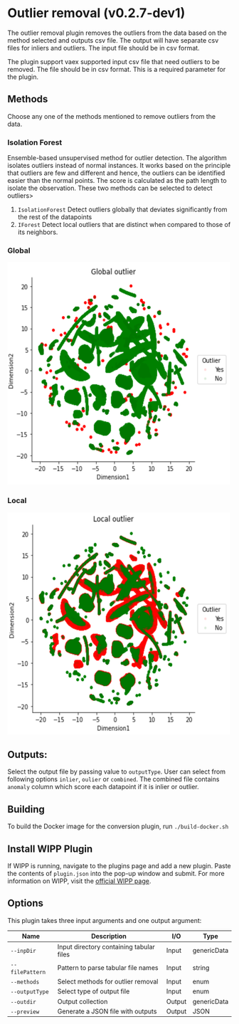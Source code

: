 ﻿# Outlier removal (v0.2.7-dev1)

The outlier removal plugin removes the outliers from the data based on the method selected and outputs csv file. The output will have separate csv files for inliers and outliers. The input file should be in csv format.

The plugin support vaex supported input csv file that need outliers to be removed. The file should be in csv format. This is a required parameter for the plugin.

## Methods

Choose any one of the methods mentioned to remove outliers from the data.

### Isolation Forest

Ensemble-based unsupervised method for outlier detection. The algorithm isolates outliers instead of normal instances. It works based on the principle that outliers are few and different and hence, the outliers can be identified easier than the normal points. The score is calculated as the path length to isolate the observation. These two methods can be selected to detect outliers>

1. `IsolationForest` Detect outliers globally that deviates significantly from the rest of the datapoints
2. `IForest` Detect local outliers that are distinct when compared to those of its neighbors.


### Global

<img src="images/Global.PNG" width="500" height="500">

### Local

<img src="images/Local.PNG" width="500" height="500">

## Outputs:

Select the output file by passing value to `outputType`. User can select from following options `inlier`, `oulier` or `combined`. The combined file contains `anomaly` column which score each datapoint if it is inlier or outlier.

## Building

To build the Docker image for the conversion plugin, run
`./build-docker.sh`

## Install WIPP Plugin

If WIPP is running, navigate to the plugins page and add a new plugin. Paste the contents of `plugin.json` into the pop-up window and submit.
For more information on WIPP, visit the [official WIPP page](https://isg.nist.gov/deepzoomweb/software/wipp).

## Options

This plugin takes three input arguments and one output argument:

| Name        | Description                           | I/O    | Type          |
| ----------- | ------------------------------------- | ------ | ------------- |
| `--inpDir`  | Input directory containing tabular files | Input  | genericData   |
| `--filePattern`  | Pattern to parse tabular file names                  | Input  | string   |
| `--methods` | Select methods for outlier removal    | Input  | enum          |
| `--outputType`   | Select type of output file | Input  | enum          |
| `--outdir`  | Output collection                     | Output | genericData   |
| `--preview`        | Generate a JSON file with outputs                                  | Output | JSON          |
